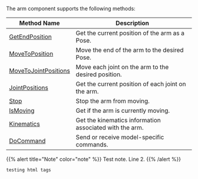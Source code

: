 
The arm component supports the following methods:

| Method Name | Description |
| ----------- | ----------- |
| [GetEndPosition](#getendposition) | Get the current position of the arm as a Pose. |
| [MoveToPosition](#movetoposition) | Move the end of the arm to the desired Pose. |
| [MoveToJointPositions](#movetojointpositions) | Move each joint on the arm to the desired position. |
| [JointPositions](#jointpositions) | Get the current position of each joint on the arm. |
| [Stop](#stop) | Stop the arm from moving. |
| [IsMoving](#ismoving) | Get if the arm is currently moving. |
| [Kinematics](#kinematics) | Get the kinematics information associated with the arm. |
| [DoCommand](#docommand) | Send or receive model-specific commands. |

{{% alert title="Note" color="note" %}}
Test note.
Line 2.
{{% /alert %}}

<code>testing html tags</code>

